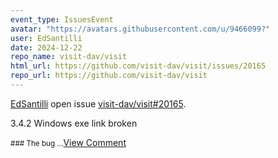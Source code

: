 ```yaml
---
event_type: IssuesEvent
avatar: "https://avatars.githubusercontent.com/u/9466099?"
user: EdSantilli
date: 2024-12-22
repo_name: visit-dav/visit
html_url: https://github.com/visit-dav/visit/issues/20165
repo_url: https://github.com/visit-dav/visit
---
```


<a href='https://github.com/EdSantilli' target='_blank'>EdSantilli</a> open issue <a href='https://github.com/visit-dav/visit/issues/20165' target='_blank'>visit-dav/visit#20165</a>.

<p>3.4.2 Windows exe link broken</p><small>### The bug...</small><a href='https://github.com/visit-dav/visit/issues/20165' target='_blank'>View Comment</a>